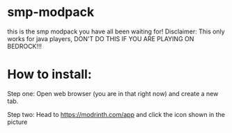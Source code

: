 # smp-modpack
this is the smp modpack you have all been waiting for!
Disclaimer:
This only works for java players, DON'T DO THIS IF YOU ARE PLAYING ON BEDROCK!!!
# How to install:
Step one: 
Open web browser (you are in that right now) and create a new tab.

Step two:
Head to https://modrinth.com/app and click the icon shown in the picture

